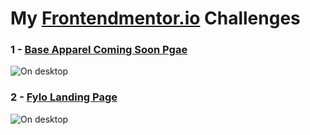 # My [Frontendmentor.io](https://www.frontendmentor.io/challenges) Challenges

### 1 - [Base Apparel Coming Soon Pgae](https://fr0ntend-challenges.netlify.app/1/)
![On desktop](https://github.com/AhmedAF13/FrontEndMentor-Challenges/blob/main/1/design/desktop-preview.jpg)

### 2 - [Fylo Landing Page](https://fr0ntend-challenges.netlify.app/1/)
![On desktop](https://github.com/AhmedAF13/FrontEndMentor-Challenges/blob/main/2/design/desktop-preview.jpg)

